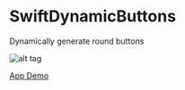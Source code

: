 SwiftDynamicButtons
===================

Dynamically generate round buttons

![alt tag](https://cloud.githubusercontent.com/assets/6124388/4969363/f26ccade-685d-11e4-9b2d-5be3076ec2da.png)

[App Demo](http://youtu.be/Lqj1-5U63GE)

